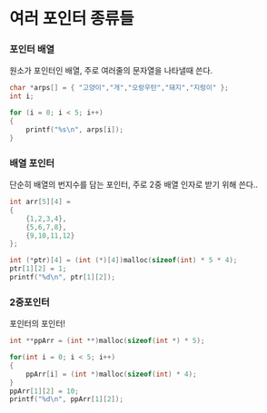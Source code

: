 # 여러 포인터 종류들
	
### 포인터 배열
원소가 포인터인 배열, 주로 여러줄의 문자열을 나타낼때 쓴다.
```C
char *arps[] = { "고양이","개","오랑우탄","돼지","지렁이" };
int i;

for (i = 0; i < 5; i++) 
{
	printf("%s\n", arps[i]);
}
```

### 배열 포인터
단순히 배열의 번지수를 담는 포인터, 주로 2중 배열 인자로 받기 위해 쓴다..
```C
int arr[5][4] =
{
	{1,2,3,4},
	{5,6,7,8},
	{9,10,11,12}
};

int (*ptr)[4] = (int (*)[4])malloc(sizeof(int) * 5 * 4);
ptr[1][2] = 1;
printf("%d\n", ptr[1][2]);
```

### 2중포인터
포인터의 포인터!
```C
int **ppArr = (int **)malloc(sizeof(int *) * 5);

for(int i = 0; i < 5; i++)
{
	ppArr[i] = (int *)malloc(sizeof(int) * 4);
}
ppArr[1][2] = 10;
printf("%d\n", ppArr[1][2]);
```
